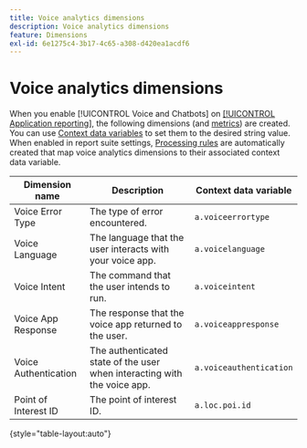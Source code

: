 ```yaml
---
title: Voice analytics dimensions
description: Voice analytics dimensions
feature: Dimensions
exl-id: 6e1275c4-3b17-4c65-a308-d420ea1acdf6
---
```

# Voice analytics dimensions

When you enable [!UICONTROL Voice and Chatbots] on [[!UICONTROL Application reporting]](/help/admin/admin/c-manage-report-suites/c-edit-report-suites/app-reporting.md), the following dimensions (and [metrics](../metrics/voice-metrics.md)) are created. You can use [Context data variables](/help/implement/vars/page-vars/contextdata.md) to set them to the desired string value. When enabled in report suite settings, [Processing rules](/help/admin/admin/c-manage-report-suites/c-edit-report-suites/general/c-processing-rules/processing-rules.md) are automatically created that map voice analytics dimensions to their associated context data variable.

| Dimension name | Description | Context data variable |
| --- | --- | --- |
| Voice Error Type | The type of error encountered. | `a.voiceerrortype` |
| Voice Language | The language that the user interacts with your voice app. | `a.voicelanguage` |
| Voice Intent | The command that the user intends to run. | `a.voiceintent` |
| Voice App Response | The response that the voice app returned to the user. | `a.voiceappresponse` |
| Voice Authentication | The authenticated state of the user when interacting with the voice app. | `a.voiceauthentication` |
| Point of Interest ID | The point of interest ID. | `a.loc.poi.id` |

{style="table-layout:auto"}
